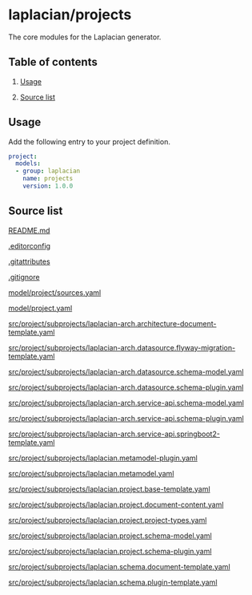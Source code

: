 <!-- @head-content@ -->
# laplacian/projects

The core modules for the Laplacian generator.

<!-- @head-content@ -->

<!-- @toc@ -->
## Table of contents
1. [Usage](#usage)


1. [Source list](#source-list)



<!-- @toc@ -->

<!-- @main-content@ -->
## Usage

Add the following entry to your project definition.
```yaml
project:
  models:
  - group: laplacian
    name: projects
    version: 1.0.0
```




## Source list


[README.md](<./README.md>)

[.editorconfig](<./.editorconfig>)

[.gitattributes](<./.gitattributes>)

[.gitignore](<./.gitignore>)

[model/project/sources.yaml](<./model/project/sources.yaml>)

[model/project.yaml](<./model/project.yaml>)

[src/project/subprojects/laplacian-arch.architecture-document-template.yaml](<./src/project/subprojects/laplacian-arch.architecture-document-template.yaml>)

[src/project/subprojects/laplacian-arch.datasource.flyway-migration-template.yaml](<./src/project/subprojects/laplacian-arch.datasource.flyway-migration-template.yaml>)

[src/project/subprojects/laplacian-arch.datasource.schema-model.yaml](<./src/project/subprojects/laplacian-arch.datasource.schema-model.yaml>)

[src/project/subprojects/laplacian-arch.datasource.schema-plugin.yaml](<./src/project/subprojects/laplacian-arch.datasource.schema-plugin.yaml>)

[src/project/subprojects/laplacian-arch.service-api.schema-model.yaml](<./src/project/subprojects/laplacian-arch.service-api.schema-model.yaml>)

[src/project/subprojects/laplacian-arch.service-api.schema-plugin.yaml](<./src/project/subprojects/laplacian-arch.service-api.schema-plugin.yaml>)

[src/project/subprojects/laplacian-arch.service-api.springboot2-template.yaml](<./src/project/subprojects/laplacian-arch.service-api.springboot2-template.yaml>)

[src/project/subprojects/laplacian.metamodel-plugin.yaml](<./src/project/subprojects/laplacian.metamodel-plugin.yaml>)

[src/project/subprojects/laplacian.metamodel.yaml](<./src/project/subprojects/laplacian.metamodel.yaml>)

[src/project/subprojects/laplacian.project.base-template.yaml](<./src/project/subprojects/laplacian.project.base-template.yaml>)

[src/project/subprojects/laplacian.project.document-content.yaml](<./src/project/subprojects/laplacian.project.document-content.yaml>)

[src/project/subprojects/laplacian.project.project-types.yaml](<./src/project/subprojects/laplacian.project.project-types.yaml>)

[src/project/subprojects/laplacian.project.schema-model.yaml](<./src/project/subprojects/laplacian.project.schema-model.yaml>)

[src/project/subprojects/laplacian.project.schema-plugin.yaml](<./src/project/subprojects/laplacian.project.schema-plugin.yaml>)

[src/project/subprojects/laplacian.schema.document-template.yaml](<./src/project/subprojects/laplacian.schema.document-template.yaml>)

[src/project/subprojects/laplacian.schema.plugin-template.yaml](<./src/project/subprojects/laplacian.schema.plugin-template.yaml>)





<!-- @main-content@ -->